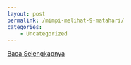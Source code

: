 ```yaml
---
layout: post
permalink: /mimpi-melihat-9-matahari/
categories:
    - Uncategorized
---
```


[Baca Selengkapnya](/07)